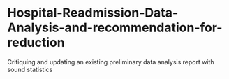 # Hospital-Readmission-Data-Analysis-and-recommendation-for-reduction
Critiquing and updating an existing preliminary data analysis report with sound statistics
